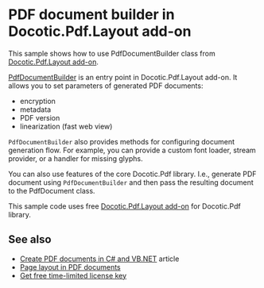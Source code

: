 # PDF document builder in Docotic.Pdf.Layout add-on
This sample shows how to use PdfDocumentBuilder class from [Docotic.Pdf.Layout add-on](https://www.nuget.org/packages/BitMiracle.Docotic.Pdf.Layout/).

[PdfDocumentBuilder](https://bitmiracle.com/pdf-library/api/layout/pdfdocumentbuilder) is an entry point
in Docotic.Pdf.Layout add-on. It allows you to set parameters of generated PDF documents:
* encryption
* metadata
* PDF version
* linearization (fast web view)

`PdfDocumentBuilder` also provides methods for configuring document generation flow. For example, you can provide a custom font loader,
stream provider, or a handler for missing glyphs.

You can also use features of the core Docotic.Pdf library. I.e., generate PDF document using `PdfDocumentBuilder` and then pass the resulting
document to the PdfDocument class.

This sample code uses free [Docotic.Pdf.Layout add-on](https://www.nuget.org/packages/BitMiracle.Docotic.Pdf.Layout/) for Docotic.Pdf library.

## See also
* [Create PDF documents in C# and VB.NET](https://bitmiracle.com/pdf-library/create-pdf.aspx) article
* [Page layout in PDF documents](/Samples/Layout/Pages)
* [Get free time-limited license key](https://bitmiracle.com/pdf-library/download-pdf-library.aspx)